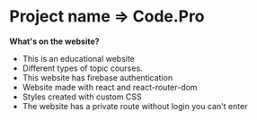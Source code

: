 # Project name => Code.Pro
<!-- ## Live website link => [Code.Pro](https://quizbox-1909.netlify.app/) -->


**What's on the website?**
   * This is an educational website
   * Different types of topic courses.
   * This website has firebase authentication
   * Website made with react and react-router-dom
   * Styles created with custom CSS
   * The website has a private route without login you can't enter
